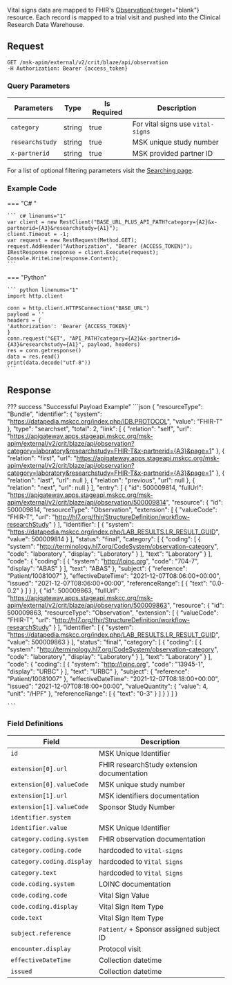 
Vital signs data are mapped to FHIR's [Observation](http://hl7.org/fhir/StructureDefinition/Observation){:target="blank"} resource. Each record is mapped to a trial visit and pushed into the Clinical Research Data Warehouse.


## Request

```
GET /msk-apim/external/v2/crit/blaze/api/observation
-H Authorization: Bearer {access_token} 
```
### Query Parameters
| Parameters      | Type   | Is Required | Description                       |
| --------------- | ------ | ----------- | --------------------------------- |
| `category`      | string | true        | For vital signs use `vital-signs` |
| `researchstudy` | string | true        | MSK unique study number           |
| `x-partnerid`   | string | true        | MSK provided partner ID           |

For a list of optional filtering parameters visit the [Searching page](/searching).

### Example Code

=== "C# "

    ``` c# linenums="1"
    var client = new RestClient("BASE_URL_PLUS_API_PATH?category={A2}&x-partnerid={A3}&researchstudy={A1}");
    client.Timeout = -1;
    var request = new RestRequest(Method.GET);
    request.AddHeader("Authorization", "Bearer {ACCESS_TOKEN}");
    IRestResponse response = client.Execute(request);
    Console.WriteLine(response.Content);
    ```

=== "Python"

    ``` python linenums="1"
    import http.client

    conn = http.client.HTTPSConnection("BASE_URL")
    payload = ''
    headers = {
    'Authorization': 'Bearer {ACCESS_TOKEN}'
    }
    conn.request("GET", "API_PATH?category={A2}&x-partnerid={A3}&researchstudy={A1}", payload, headers)
    res = conn.getresponse()
    data = res.read()
    print(data.decode("utf-8"))
    ```

## Response

??? success "Successful Payload Example"
    ```json
    {
            "resourceType": "Bundle",
            "identifier": {
                "system": "https://datapedia.mskcc.org/index.php/IDB.PROTOCOL",
                "value": "FHIR-T"
            },
            "type": "searchset",
            "total": 2,
            "link": [
                {
                    "relation": "self",
                    "url": "https://apigateway.apps.stageapi.mskcc.org/msk-apim/external/v2/crit/blaze/api/observation?category=laboratory&researchstudy=FHIR-T&x-partnerid={A3}&page=1"
                },
                {   
                    "relation": "first",
                    "url": "https://apigateway.apps.stageapi.mskcc.org/msk-apim/external/v2/crit/blaze/api/observation?category=laboratory&researchstudy=FHIR-T&x-partnerid={A3}&page=1"
                },
                {
                    "relation": "last",
                    "url": null
                },
                {
                    "relation": "previous",
                    "url": null
                },
                {
                    "relation": "next",
                    "url": null
                }
                ],
        "entry": [
            {
                "id": 500009814,
                "fullUrl": "https://apigateway.apps.stageapi.mskcc.org/msk-apim/external/v2/crit/blaze/api/observation/500009814",
                "resource": {
                    "id": 500009814,
                    "resourceType": "Observation",
                    "extension": [
                        {
                            "valueCode": "FHIR-T",
                            "url": "http://hl7.org/fhir/StructureDefinition/workflow-researchStudy"
                        }
                    ],
                    "identifier": [
                        {
                            "system": "https://datapedia.mskcc.org/index.php/LAB_RESULTS.LR_RESULT_GUID",
                            "value": 500009814
                        }
                    ],
                    "status": "final",
                    "category": [
                        {
                            "coding": [
                                {
                                    "system": "http://terminology.hl7.org/CodeSystem/observation-category",
                                    "code": "laboratory",
                                    "display": "Laboratory"
                                }
                            ],
                            "text": "Laboratory"
                        }
                    ],
                    "code": {
                        "coding": [
                            {
                                "system": "http://loinc.org",
                                "code": "704-7",
                                "display": "ABAS"
                            }
                        ],
                        "text": "ABAS"
                    },
                    "subject": {
                        "reference": "Patient/10081007"
                    },
                    "effectiveDateTime": "2021-12-07T08:06:00+00:00",
                    "issued": "2021-12-07T08:06:00+00:00",
                    "referenceRange": [
                        {
                            "text": "0.0-0.2"
                        }
                    ]
                }
            },
            {
                "id": 500009863,
                "fullUrl": "https://apigateway.apps.stageapi.mskcc.org/msk-apim/external/v2/crit/blaze/api/observation/500009863",
                "resource": {
                    "id": 500009863,
                    "resourceType": "Observation",
                    "extension": [
                        {
                            "valueCode": "FHIR-T",
                            "url": "http://hl7.org/fhir/StructureDefinition/workflow-researchStudy"
                        }
                    ],
                    "identifier": [
                        {
                            "system": "https://datapedia.mskcc.org/index.php/LAB_RESULTS.LR_RESULT_GUID",
                            "value": 500009863
                        }
                    ],
                    "status": "final",
                    "category": [
                        {
                            "coding": [
                                {
                                    "system": "http://terminology.hl7.org/CodeSystem/observation-category",
                                    "code": "laboratory",
                                    "display": "Laboratory"
                                }
                            ],
                            "text": "Laboratory"
                        }
                    ],
                    "code": {
                        "coding": [
                            {
                                "system": "http://loinc.org",
                                "code": "13945-1",
                                "display": "URBC"
                            }
                        ],
                        "text": "URBC"
                    },
                    "subject": {
                        "reference": "Patient/10081007"
                    },
                    "effectiveDateTime": "2021-12-07T08:18:00+00:00",
                    "issued": "2021-12-07T08:18:00+00:00",
                    "valueQuantity": {
                        "value": 4,
                        "unit": "/HPF"
                    },
                    "referenceRange": [
                        {
                            "text": "0-3"
                        }
                    ]
                }
            }
        ]
    }
    
    ```
### Field Definitions

| Field                     | Description                                |
| ------------------------- | ------------------------------------------ |
| `id`                      | MSK Unique Identifier                      |
| `extension[0].url`        | FHIR researchStudy extension documentation |
| `extension[0].valueCode`  | MSK unique study number                    |
| `extension[1].url`        | MSK identifiers documentation              |
| `extension[1].valueCode`  | Sponsor Study Number                       |
| `identifier.system`       |                                            |
| `identifier.value`        | MSK Unique Identifier                      |
| `category.coding.system`  | FHIR observation documentation             |
| `category.coding.code`    | hardcoded to `vital-signs`                 |
| `category.coding.display` | hardcoded to `Vital Signs`                 |
| `category.text`           | hardcoded to `Vital Signs`                 |
| `code.coding.system`      | LOINC documentation                        |
| `code.coding.code`        | Vital Sign Value                           |
| `code.coding.display`     | Vital Sign Item Type                       |
| `code.text`               | Vital Sign Item Type                       |
| `subject.reference`       | `Patient/` + Sponsor assigned subject ID   |
| `encounter.display`       | Protocol visit                             |
| `effectiveDateTime`       | Collection datetime                        |
| `issued`                  | Collection datetime                        |